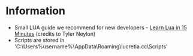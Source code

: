 # Information

* Small LUA guide we recommend for new developers - [Learn Lua in 15 Minutes](http://tylerneylon.com/a/learn-lua/) (credits to Tyler Neylon)
* Scripts are stored in 'C:\Users\%username%\AppData\Roaming\lucretia.cc\Scripts'
